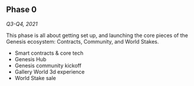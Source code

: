 <h2>Phase 0</h2>
<p><i>Q3-Q4, 2021</i></p>
<p>This phase is all about getting set up, and launching the core pieces of the Genesis ecosystem: Contracts, Community, and World Stakes.</p>
<ul>
<li>Smart contracts & core tech</li>
<li>Genesis Hub</li>
<li>Genesis community kickoff</li>
<li>Gallery World 3d experience</li>
<li>World Stake sale</li>
</ul>